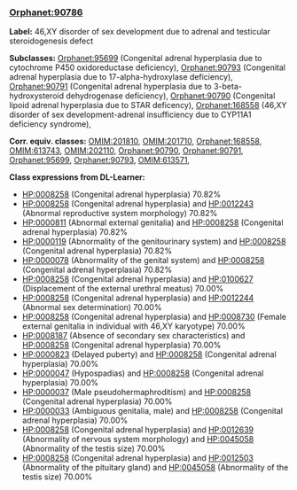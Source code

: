 
### [Orphanet:90786](http://www.orpha.net/ORDO/Orphanet_90786)
**Label:** 46,XY disorder of sex development due to adrenal and testicular steroidogenesis defect

**Subclasses:** [Orphanet:95699](http://www.orpha.net/ORDO/Orphanet_95699) (Congenital adrenal hyperplasia due to cytochrome P450 oxidoreductase deficiency), [Orphanet:90793](http://www.orpha.net/ORDO/Orphanet_90793) (Congenital adrenal hyperplasia due to 17-alpha-hydroxylase deficiency), [Orphanet:90791](http://www.orpha.net/ORDO/Orphanet_90791) (Congenital adrenal hyperplasia due to 3-beta-hydroxysteroid dehydrogenase deficiency), [Orphanet:90790](http://www.orpha.net/ORDO/Orphanet_90790) (Congenital lipoid adrenal hyperplasia due to STAR deficency), [Orphanet:168558](http://www.orpha.net/ORDO/Orphanet_168558) (46,XY disorder of sex development-adrenal insufficiency due to CYP11A1 deficiency syndrome), 

**Corr. equiv. classes:** [OMIM:201810](http://purl.obolibrary.org/obo/OMIM_201810), [OMIM:201710](http://purl.obolibrary.org/obo/OMIM_201710), [Orphanet:168558](http://www.orpha.net/ORDO/Orphanet_168558), [OMIM:613743](http://purl.obolibrary.org/obo/OMIM_613743), [OMIM:202110](http://purl.obolibrary.org/obo/OMIM_202110), [Orphanet:90790](http://www.orpha.net/ORDO/Orphanet_90790), [Orphanet:90791](http://www.orpha.net/ORDO/Orphanet_90791), [Orphanet:95699](http://www.orpha.net/ORDO/Orphanet_95699), [Orphanet:90793](http://www.orpha.net/ORDO/Orphanet_90793), [OMIM:613571](http://purl.obolibrary.org/obo/OMIM_613571), 

**Class expressions from DL-Learner:**

- [HP:0008258](http://purl.obolibrary.org/obo/HP_0008258) (Congenital adrenal hyperplasia) 70.82%
- [HP:0008258](http://purl.obolibrary.org/obo/HP_0008258) (Congenital adrenal hyperplasia) and [HP:0012243](http://purl.obolibrary.org/obo/HP_0012243) (Abnormal reproductive system morphology) 70.82%
- [HP:0000811](http://purl.obolibrary.org/obo/HP_0000811) (Abnormal external genitalia) and [HP:0008258](http://purl.obolibrary.org/obo/HP_0008258) (Congenital adrenal hyperplasia) 70.82%
- [HP:0000119](http://purl.obolibrary.org/obo/HP_0000119) (Abnormality of the genitourinary system) and [HP:0008258](http://purl.obolibrary.org/obo/HP_0008258) (Congenital adrenal hyperplasia) 70.82%
- [HP:0000078](http://purl.obolibrary.org/obo/HP_0000078) (Abnormality of the genital system) and [HP:0008258](http://purl.obolibrary.org/obo/HP_0008258) (Congenital adrenal hyperplasia) 70.82%
- [HP:0008258](http://purl.obolibrary.org/obo/HP_0008258) (Congenital adrenal hyperplasia) and [HP:0100627](http://purl.obolibrary.org/obo/HP_0100627) (Displacement of the external urethral meatus) 70.00%
- [HP:0008258](http://purl.obolibrary.org/obo/HP_0008258) (Congenital adrenal hyperplasia) and [HP:0012244](http://purl.obolibrary.org/obo/HP_0012244) (Abnormal sex determination) 70.00%
- [HP:0008258](http://purl.obolibrary.org/obo/HP_0008258) (Congenital adrenal hyperplasia) and [HP:0008730](http://purl.obolibrary.org/obo/HP_0008730) (Female external genitalia in individual with 46,XY karyotype) 70.00%
- [HP:0008187](http://purl.obolibrary.org/obo/HP_0008187) (Absence of secondary sex characteristics) and [HP:0008258](http://purl.obolibrary.org/obo/HP_0008258) (Congenital adrenal hyperplasia) 70.00%
- [HP:0000823](http://purl.obolibrary.org/obo/HP_0000823) (Delayed puberty) and [HP:0008258](http://purl.obolibrary.org/obo/HP_0008258) (Congenital adrenal hyperplasia) 70.00%
- [HP:0000047](http://purl.obolibrary.org/obo/HP_0000047) (Hypospadias) and [HP:0008258](http://purl.obolibrary.org/obo/HP_0008258) (Congenital adrenal hyperplasia) 70.00%
- [HP:0000037](http://purl.obolibrary.org/obo/HP_0000037) (Male pseudohermaphroditism) and [HP:0008258](http://purl.obolibrary.org/obo/HP_0008258) (Congenital adrenal hyperplasia) 70.00%
- [HP:0000033](http://purl.obolibrary.org/obo/HP_0000033) (Ambiguous genitalia, male) and [HP:0008258](http://purl.obolibrary.org/obo/HP_0008258) (Congenital adrenal hyperplasia) 70.00%
- [HP:0008258](http://purl.obolibrary.org/obo/HP_0008258) (Congenital adrenal hyperplasia) and [HP:0012639](http://purl.obolibrary.org/obo/HP_0012639) (Abnormality of nervous system morphology) and [HP:0045058](http://purl.obolibrary.org/obo/HP_0045058) (Abnormality of the testis size) 70.00%
- [HP:0008258](http://purl.obolibrary.org/obo/HP_0008258) (Congenital adrenal hyperplasia) and [HP:0012503](http://purl.obolibrary.org/obo/HP_0012503) (Abnormality of the pituitary gland) and [HP:0045058](http://purl.obolibrary.org/obo/HP_0045058) (Abnormality of the testis size) 70.00%


